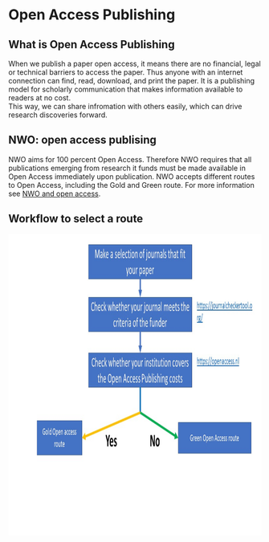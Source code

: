 <h1> Open Access Publishing </h1>

<h2> What is Open Access Publishing </h2>
When we publish a paper open access, it means there are no financial, legal or technical barriers to access the paper. Thus anyone with an internet connection can find, read, download, and print the paper. It is a publishing model for scholarly communication that makes information available to readers at no cost. <br>
This way, we can share infromation with others easily, which can drive research discoveries forward.
<br>

<h2> NWO: open access publising </h2>
NWO aims for 100 percent Open Access. Therefore NWO requires that all publications emerging from research it funds must be made available in Open Access immediately upon publication. NWO accepts different routes to Open Access, including the Gold and Green route. For more information see <a href="https://www.nwo.nl/en/open-access-publishing"> NWO and open access</a>.

<h2> Workflow to select a route </h2>
<img src='OpenAccessRoute.jpg' width="700" height="600" />
